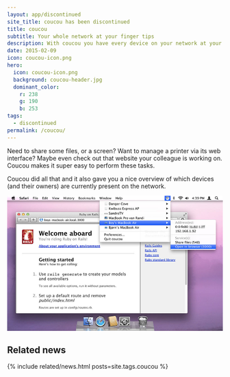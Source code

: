```yaml
---
layout: app/discontinued
site_title: coucou has been discontinued
title: coucou
subtitle: Your whole network at your finger tips
description: With coucou you have every device on your network at your finger tips.
date: 2015-02-09
icon: coucou-icon.png
hero: 
  icon: coucou-icon.png
  background: coucou-header.jpg
  dominant_color: 
    r: 238
    g: 190
    b: 253
tags:
  - discontinued
permalink: /coucou/
---
```


Need to share some files, or a screen? Want to manage a printer via its web interface? Maybe even check out that website your colleague is working on. Coucou makes it super easy to perform these tasks.

Coucou did all that and it also gave you a nice overview of which devices (and their owners) are currently present on the network.

![A screenshot of coucou exposing a Rails server](/assets/img/app/coucou-rails.jpg)

## Related news

{% include related/news.html posts=site.tags.coucou %}

